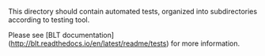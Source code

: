 This directory should contain automated tests, organized into 
subdirectories according to testing tool.

Please see [BLT documentation]
(http://blt.readthedocs.io/en/latest/readme/tests) for more information.
